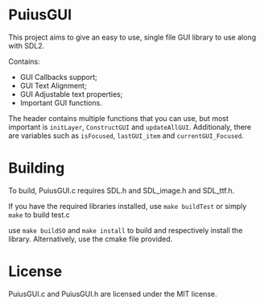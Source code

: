 # PuiusGUI
This project aims to give an easy to use, single file GUI library to use along with SDL2.

Contains:
- GUI Callbacks support;
- GUI Text Alignment;
- GUI Adjustable text properties;
- Important GUI functions.

The header contains multiple functions that you can use, but most important is `initLayer`, `ConstructGUI` and `updateAllGUI`. Additionaly, there are variables such as `isFocused`, `lastGUI_item` and `currentGUI_Focused`.

# Building
To build, PuiusGUI.c requires SDL.h and SDL_image.h and SDL_ttf.h.

If you have the required libraries installed, use `make buildTest` or simply `make` to build test.c

use `make buildSO` and `make install` to build and respectively install the library.
Alternatively, use the cmake file provided.

# License
PuiusGUI.c and PuiusGUI.h are licensed under the MIT license.
